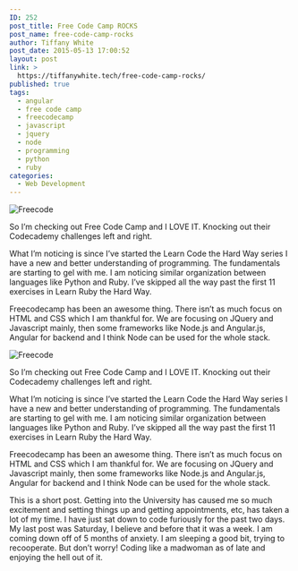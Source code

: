```yaml
---
ID: 252
post_title: Free Code Camp ROCKS
post_name: free-code-camp-rocks
author: Tiffany White
post_date: 2015-05-13 17:00:52
layout: post
link: >
  https://tiffanywhite.tech/free-code-camp-rocks/
published: true
tags:
  - angular
  - free code camp
  - freecodecamp
  - javascript
  - jquery
  - node
  - programming
  - python
  - ruby
categories:
  - Web Development
---
```



<img class=" alignright" src="http://helloburgh.me/wp-content/uploads/2015/05/wpid-camper-image-placeholder.png" alt="Freecode" />

So I’m checking out Free Code Camp and I LOVE IT. Knocking out their Codecademy challenges left and right.

What I’m noticing is since I’ve started the Learn Code the Hard Way series I have a new and better understanding of programming. The fundamentals are starting to gel with me. I am noticing similar organization between languages like Python and Ruby. I’ve skipped all the way past the first 11 exercises in Learn Ruby the Hard Way.

Freecodecamp has been an awesome thing. There isn’t as much focus on HTML and CSS which I am thankful for. We are focusing on JQuery and Javascript mainly, then some frameworks like Node.js and Angular.js, Angular for backend and I think Node can be used for the whole stack.




<img class=" alignright" src="http://helloburgh.me/wp-content/uploads/2015/05/wpid-camper-image-placeholder.png" alt="Freecode" />

So I’m checking out Free Code Camp and I LOVE IT. Knocking out their Codecademy challenges left and right.

What I’m noticing is since I’ve started the Learn Code the Hard Way series I have a new and better understanding of programming. The fundamentals are starting to gel with me. I am noticing similar organization between languages like Python and Ruby. I’ve skipped all the way past the first 11 exercises in Learn Ruby the Hard Way.

Freecodecamp has been an awesome thing. There isn’t as much focus on HTML and CSS which I am thankful for. We are focusing on JQuery and Javascript mainly, then some frameworks like Node.js and Angular.js, Angular for backend and I think Node can be used for the whole stack.





This is a short post. Getting into the University has caused me so much excitement and setting things up and getting appointments, etc, has taken a lot of my time. I have just sat down to code furiously for the past two days. My last post was Saturday, I believe and before that it was a week. I am coming down off of 5 months of anxiety. I am sleeping a good bit, trying to recooperate. But don’t worry! Coding like a madwoman as of late and enjoying the hell out of it.